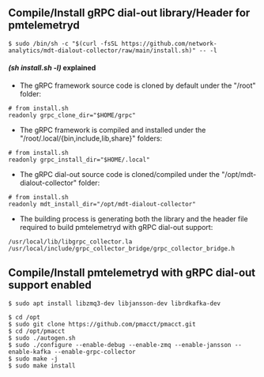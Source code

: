 ## Compile/Install gRPC dial-out library/Header for pmtelemetryd

```SHELL
$ sudo /bin/sh -c "$(curl -fsSL https://github.com/network-analytics/mdt-dialout-collector/raw/main/install.sh)" -- -l
```

#### *(sh install.sh -l)* explained

- The gRPC framework source code is cloned by default under the "/root" folder:
```SHELL
# from install.sh
readonly grpc_clone_dir="$HOME/grpc"
```
- The gRPC framework is compiled and installed under the "/root/.local/{bin,include,lib,share}" folders:
```SHELL
# from install.sh
readonly grpc_install_dir="$HOME/.local"
```
- The gRPC dial-out source code is cloned/compiled under the "/opt/mdt-dialout-collector" folder:
```SHELL
# from install.sh
readonly mdt_install_dir="/opt/mdt-dialout-collector"
```
- The building process is generating both the library and the header file required to build pmtelemetryd with gRPC dial-out support:
```SHELL
/usr/local/lib/libgrpc_collector.la
/usr/local/include/grpc_collector_bridge/grpc_collector_bridge.h
```

## Compile/Install pmtelemetryd with gRPC dial-out support enabled

```SHELL
$ sudo apt install libzmq3-dev libjansson-dev librdkafka-dev

$ cd /opt
$ sudo git clone https://github.com/pmacct/pmacct.git
$ cd /opt/pmacct
$ sudo ./autogen.sh
$ sudo ./configure --enable-debug --enable-zmq --enable-jansson --enable-kafka --enable-grpc-collector
$ sudo make -j
$ sudo make install
```

